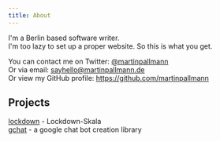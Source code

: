 ```yaml
---
title: About
---
```


I'm a Berlin based software writer.  
I'm too lazy to set up a proper website. So this is what you get.

You can contact me on Twitter: [@martinpallmann](https://twitter.com/martinpallmann)  
Or via email: [sayhello@martinpallmann.de](mailto:sayhello@martinpallmann.de)  
Or view my GitHub profile: https://github.com/martinpallmann

## Projects

[lockdown](/covid-19/lockdown) - Lockdown-Skala  
[gchat](/gchat/) - a google chat bot creation library
